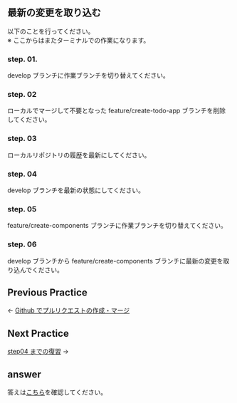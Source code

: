## 最新の変更を取り込む

以下のことを行ってください。  
※ ここからはまたターミナルでの作業になります。

### step. 01.
develop ブランチに作業ブランチを切り替えてください。

### step. 02
ローカルでマージして不要となった feature/create-todo-app ブランチを削除してください。

### step. 03
ローカルリポジトリの履歴を最新にしてください。

### step. 04
develop ブランチを最新の状態にしてください。

### step. 05
feature/create-components ブランチに作業ブランチを切り替えてください。

### step. 06
develop ブランチから feature/create-components ブランチに最新の変更を取り込んでください。

## Previous Practice

← [Github でプルリクエストの作成・マージ](/public/docs/Workbook/practice/step03/index.md)

## Next Practice

[step04 までの復習](/public/docs/Workbook/practice/step05/index.md) →

## answer

答えは[こちら](/public/docs/Workbook/answer/step04/index.md)を確認してください。

